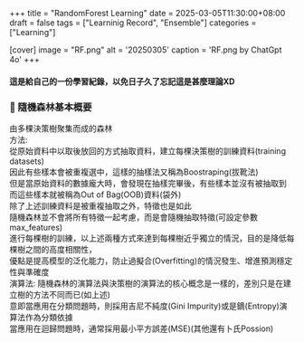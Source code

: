 +++
title = "RandomForest Learning"
date = 2025-03-05T11:30:00+08:00
draft =  false
tags = ["Learninig Record", "Ensemble"]
categories = ["Learning"]

[cover]
    image =  "RF.png"
    alt = '20250305'
    caption = 'RF.png by ChatGpt 4o'
+++

#### 這是給自己的一份學習紀錄，以免日子久了忘記這是甚麼理論XD

### 🌳 隨機森林基本概要  
由多棵決策樹聚集而成的森林  
方法:  
從原始資料中以取後放回的方式抽取資料，建立每棵決策樹的訓練資料(training datasets)  
因此有些樣本會被重複選中，這樣的抽樣法又稱為Boostraping(拔靴法)  
但是當原始資料的數據龐大時，會發現在抽樣完畢後，有些樣本並沒有被抽取到  
而這些樣本就被稱為Out of Bag(OOB)資料(袋外)  
除了上述訓練資料是被重複抽取之外，特徵也是如此  
隨機森林並不會將所有特徵一起考慮，而是會隨機抽取特徵(可設定參數max_features)  
進行每棵樹的訓練，以上述兩種方式來達到每棵樹近乎獨立的情況，目的是降低每棵樹之間的高度相關性，  
優點是提高模型的泛化能力，防止過擬合(Overfitting)的情況發生、增進預測穩定性與準確度  
演算法:
隨機森林的演算法與決策樹的演算法的核心概念是一樣的，差別只是在建立樹的方法不同而已(如上述)  
意即當應用在分類問題時，則採用吉尼不純度(Gini Impurity)或是鏑(Entropy)演算法作為分類依據  
當應用在迴歸問題時，通常採用最小平方誤差(MSE)(其他還有卜氏Possion)
